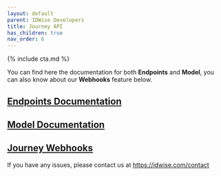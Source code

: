 ```yaml
---
layout: default
parent: IDWise Developers
title: Journey API
has_children: true
nav_order: 6
---
```


{% include cta.md %}


You can find here the documentation for both **Endpoints** and **Model**, you can also know about our **Webhooks** feature below.

## [Endpoints Documentation](https://idwi.se/journey-api-v2)

## [Model Documentation](https://idwi.se/journey-model-v2)

## [Journey Webhooks](https://idwi.se/webhooks)

If you have any issues, please contact us at https://idwise.com/contact
